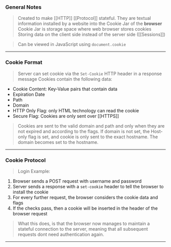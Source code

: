 
### General Notes

> Created to make [[HTTP]] [[Protocol]] stateful.
> They are textual information installed by a website into the Cookie Jar of the **browser**
> Cookie Jar is storage space where web browser stores cookies
> Storing data on the client side instead of the server side ([[Sessions]])

> Can be viewed in JavaScript using `document.cookie`

---

### Cookie Format

> Server can set cookie via the `Set-Cookie` HTTP header in a response message
> Cookies contain the following data:
* Cookie Content: Key-Value pairs that contain data
* Expiration Date
* Path
* Domain
* HTTP Only Flag: only HTML technology can read the cookie
* Secure Flag: Cookies are only sent over [[HTTPS]]

> Cookies are sent to the valid domain and path and only when they are not expired and according to the flags.
> If domain is not set, the Host-only flag is set, and cookie is only sent to the exact hostname. The domain becomes set to the hostname.

---

### Cookie Protocol

> Login Example: 
1. Browser sends a POST request with username and password
2. Server sends a response with a `set-cookie` header to tell the browser to install the cookie
3. For every further request, the browser considers the cookie data and flags
4. If the checks pass, then a cookie will be inserted in the header of the browser request

> What this does, is that the browser now manages to maintain a stateful connection to the server, meaning that all subsequent requests dont need authentication again.

---
